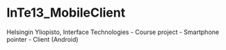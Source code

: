 InTe13_MobileClient
===================

Helsingin Yliopisto, Interface Technologies - Course project - Smartphone pointer - Client (Android)
